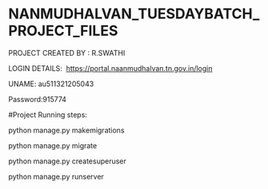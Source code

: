 # NANMUDHALVAN_TUESDAYBATCH_PROJECT_FILES

PROJECT CREATED BY : R.SWATHI



LOGIN DETAILS:  https://portal.naanmudhalvan.tn.gov.in/login


UNAME: au511321205043


Password:915774




#Project Running steps:

python manage.py makemigrations

python manage.py migrate

python manage.py createsuperuser

python manage.py runserver

